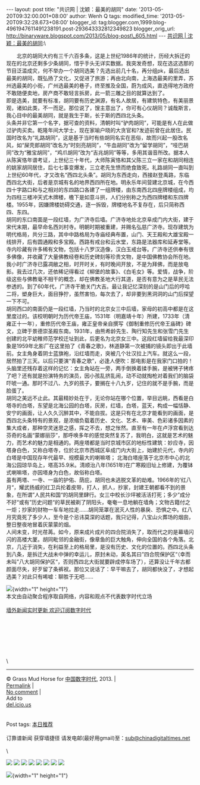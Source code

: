 --- layout: post title: "共识网 | 沈颖：最美的胡同" date:
'2013-05-20T09:32:00.001+08:00' author: Wenh Q tags: modified\_time:
'2013-05-20T09:32:28.673+08:00' blogger\_id:
tag:blogger.com,1999:blog-4961947611491238191.post-293643332812349823
blogger\_orig\_url:
http://binaryware.blogspot.com/2013/05/blog-post\_605.html --- [共识网 |
沈颖：最美的胡同](http://feedproxy.google.com/~r/chinagfwblog/~3/CAQHKm2ix-c/):\
<div>

　　北京的胡同大约有三千六百多条，这是上世纪1986年的统计，历经大拆迁的现在的北京还剩多少条胡同，惜乎手头无详实数据。我突发奇想，现在选这选那的节目泛滥成灾，何不举办一个胡同选美？先选出前几十名，再分组pk，最后选出最美的胡同，既弘扬了文化，又促进了旅游；再由北向南，上海选最美的里弄，苏州选最美的小街，广州选最美的巷子，终至推及全国，蔚为成风，直选得地方政府不敢随便卖地，房产商不敢轻言拆房，此一箭三雕之目的就算达到了。\
即是选美，就要有标准，胡同要有历史渊源，有名人故居，有建筑特色，有美丽景观，诸如此类，不一而足。那位说了，馊主意出了，你可有心仪胡同？诚哉斯言，我心目中的最美胡同，就是我生于斯，长于斯的西四北头条。\
头条并非它第一个名字，据可查的资料，清朝时叫“驴肉胡同”，可能是有人在此做过驴肉买卖。乾隆年间大学士，现在家喻户晓的大贪官和?发迹前曾在此居住。民国时改名为“礼路胡同”，这是基于当时有些胡同名实在恶俗，故而兴起一股改名风，如“屎壳郎胡同”改名为“时刻亮胡同”，“牛血胡同”改为“留学胡同”，“哑巴胡同”改为“雅宝胡同”，“鸡爪胡同”改为“吉兆胡同”等等，多用其谐音所改。据本人从陈寅恪年谱考证，上世纪三十年代，大师陈寅恪和其父陈三立一家在和胡同相连的姚家胡同居住，后七七事变爆发，三立老先生愤而绝食致死。礼路胡同一直叫到上世纪60年代，才又改名“西四北头条”。胡同为东西走向，西接赵登禹路，东临西四北大街，后者是京城有名的地界西四所在地。明永乐年间营建北京城，在今西四十字路口和与之相对的东四路口各建了一组牌楼，由东南西北四座牌楼组成，均为四柱三楼冲天式木牌楼，檐下是如意斗拱，人们分别称之为西四牌楼和东四牌楼。1955年，因嫌牌楼妨碍交通，逐一拆毁，牌楼地名不复存在，后只简称西四、东四。\
胡同的东口南面是一段红墙，为广济寺后墙。广济寺地处北京阜成门内大街，建于宋代末期，最早命名西刘村寺。明朝时期被重建，并赐名弘慈广济寺。现存建筑为明代格局，共分三路，其中中路格局为寺庙经典布置，山门、天王殿和大雄宝殿一线排开，后有圆通殿和多宝殿。西路有戒台和云水堂，东路是法器库和延寿堂等。寺内珍藏有许多稀有文物，包括十八罗汉造像，汉白玉戒台等。广济寺还供奉有很多佛像，并收藏了大量佛教经卷和历史碑刻等珍贵文物，是中国佛教协会所在地。我小时广济寺已露凋敝之相，时开时关，有时晚间开放，不是为拜佛，而是放电影。我去过几次，还依稀记得看过《柳堡的故事》、《白毛女》等。爱情，战争，阶级这些与佛教毫不相干的概念，却在佛教圣地大行其道，是否有意为之是草民无法参透的。到了60年代，广济寺干脆关门大吉。最让我记忆深刻的是山门后的哼哈二将，塑身巨大，面目狰狞，虽然害怕，每次去了，却非要到黑洞洞的山门后探望一下不可。\
胡同西口的南面仍是一段红墙，乃当时的北京女三中后墙，家母的初高中都是在这里度过的。该校明朝时为历代帝王庙，1531年（明嘉靖十年）所建，1733年（清雍正十一年），重修历代帝王庙，雍正皇帝亲自撰写《御制重修历代帝王庙碑》碑文，立碑于景德崇圣殿东南。1931年，由熊希龄先生、陶行知先生和张雪门先生创建的北平幼稚师范学校迁址到此，后更名为北京女三中。这段红墙留给我最深印象是1959年北影厂在这里拍了《青春之歌》，林道静第一次被捕的镜头即出于此墙前。女主角身着阴士蓝旗袍，沿红墙而走，突被几个壮汉拉上汽车。就这么一段，居然拍了三天。以后只要演“青春之歌”，必逢人便吹：那电影是在我家门口拍的！头脑里还残存着这样的记忆：女主角站在一旁，两手倒换着揉手腕，是被铐子铐疼了吧？还有就是扮演特务的演员，因小孩乱挤乱闹，动不动就掏枪对着我们的脑袋吓唬一通。那时不过八、九岁的孩子，要搁在十八九岁，记住的就不是手腕，而是脸蛋了。\
胡同之美远不止此。其最精妙处在于，无论你站在哪个位置，举目远眺，西看是白塔寺的白塔，东望是北海公园的白塔，灰房，红墙，白塔，蓝天，构成一幅恬静、安宁的画面，让人久久沉醉其中，不能自拔。这是只有在北京才能看到的画面，是西四北头条特有的景观，是浓缩负载着历史、文化、艺术、审美、色彩诸多因素的集大成者，那种空灵迷思之感，挥之不去，想之怅然。直至有一年在卢浮宫看到达芬奇的名画“蒙娜丽莎”，那呼唤多年的感觉突然复苏了，我明白，这就是艺术的魅力，而艺术的魅力是相通的。两座塔都是当时京城市区的地标性建筑：妙应寺，因塔身白色，又称白塔寺，位於北京市西城区阜成门内大街上，始建於元代，寺内的白塔是中国现存年代最早、规模最大的喇嘛塔；
北海白塔座落于北京市中心的北海公园琼华岛上，塔高35.9米。清顺治八年(1651年)在广寒殿旧址上修建，为覆钵式喇嘛塔，亦因塔身为白色，故俗称白塔。\
虽有两塔、一寺、一庙的护佑、荫庇，胡同也未逃脱文革的劫难。1966年的‘红八月“，耀武扬威的红卫兵抡着皮带，打人，抓人，抄家，封建王朝都看不到的景象，在所谓”人民共和国“的胡同里肆行。女三中校长沙坪被活活打死；多少”成分不好“或有”历史问题“的草民被剃了阴阳头，奄奄一息地躺在墙角；文物古籍付之一炬；抄家的财物一车车地拉走……胡同笼罩在泯灭人性的暴戾、恐惧之中。红八月究竟死了多少人，至今是个忌讳莫深的话题，我只记得，八宝山火葬场的烟囱，整日整夜地冒着灰蒙蒙的烟。\
人间未变，时光荏苒。如今，原来成片成片的四合院消失了，取而代之的是幕墙闪闪的高楼大厦。胡同毗邻的金融街，像章鱼的巨大触角，伸向全国的各个角落。北京，几近于消失，在利益至上的格局里，是没有历史、文化的位置的。西四北头条到八条，是拆迁大战未中弹的幸运儿，原封未动，美名其曰”四合院保护区“（幸而未叫”八大胡同保护区“，否则西四北大街就要辟成停车场了），还算没让千年古都颜面尽失，好歹留了条裤衩。那位又说话了：早干嘛去了，胡同都快没了，才想起选美？对此只有唏嘘：聊胜于无吧……

</div>

![](http://pixel.quantserve.com/pixel/p-89EKCgBk8MZdE.gif){width="1"
height="1"}\
本文由自动聚合程序取自网络，内容和观点不代表数字时代立场\
\
[墙外新闻实时更新 欢迎订阅数字时代](http://eepurl.com/msuvD)\
\
\
\
\
\
\
\
\

------------------------------------------------------------------------

© Grass Mud Horse for
[中国数字时代](https://kexueshangwang.info/chinese), 2013. |\
[Permalink](https://kexueshangwang.info/chinese/2013/05/%e5%85%b1%e8%af%86%e7%bd%91-%e6%b2%88%e9%a2%96%ef%bc%9a%e6%9c%80%e7%be%8e%e7%9a%84%e8%83%a1%e5%90%8c/)
|\
[No
comment](https://kexueshangwang.info/chinese/2013/05/%e5%85%b1%e8%af%86%e7%bd%91-%e6%b2%88%e9%a2%96%ef%bc%9a%e6%9c%80%e7%be%8e%e7%9a%84%e8%83%a1%e5%90%8c/#comments)
|\
Add to\
[del.icio.us](http://del.icio.us/post?url=https://kexueshangwang.info/chinese/2013/05/%e5%85%b1%e8%af%86%e7%bd%91-%e6%b2%88%e9%a2%96%ef%bc%9a%e6%9c%80%e7%be%8e%e7%9a%84%e8%83%a1%e5%90%8c/&title=%E5%85%B1%E8%AF%86%E7%BD%91%20%7C%20%E6%B2%88%E9%A2%96%EF%BC%9A%E6%9C%80%E7%BE%8E%E7%9A%84%E8%83%A1%E5%90%8C)\
\
\
Post tags:
[本日推荐](https://kexueshangwang.info/chinese/tag/%e6%9c%ac%e6%97%a5%e6%8e%a8%e8%8d%90/?category=18271)\
\
订靠谱新闻 获穿墙捷径
请发电邮(最好用gmail)至：sub@chinadigitaltimes.net\
\
\
<div>

[![](http://feeds.feedburner.com/~ff/chinagfwblog?d=yIl2AUoC8zA)](http://feeds.feedburner.com/~ff/chinagfwblog?a=CAQHKm2ix-c:3-cYjnfR9oo:yIl2AUoC8zA)
[![](http://feeds.feedburner.com/~ff/chinagfwblog?i=CAQHKm2ix-c:3-cYjnfR9oo:-BTjWOF_DHI)](http://feeds.feedburner.com/~ff/chinagfwblog?a=CAQHKm2ix-c:3-cYjnfR9oo:-BTjWOF_DHI)
[![](http://feeds.feedburner.com/~ff/chinagfwblog?i=CAQHKm2ix-c:3-cYjnfR9oo:F7zBnMyn0Lo)](http://feeds.feedburner.com/~ff/chinagfwblog?a=CAQHKm2ix-c:3-cYjnfR9oo:F7zBnMyn0Lo)
[![](http://feeds.feedburner.com/~ff/chinagfwblog?i=CAQHKm2ix-c:3-cYjnfR9oo:V_sGLiPBpWU)](http://feeds.feedburner.com/~ff/chinagfwblog?a=CAQHKm2ix-c:3-cYjnfR9oo:V_sGLiPBpWU)
[![](http://feeds.feedburner.com/~ff/chinagfwblog?d=qj6IDK7rITs)](http://feeds.feedburner.com/~ff/chinagfwblog?a=CAQHKm2ix-c:3-cYjnfR9oo:qj6IDK7rITs)
[![](http://feeds.feedburner.com/~ff/chinagfwblog?d=l6gmwiTKsz0)](http://feeds.feedburner.com/~ff/chinagfwblog?a=CAQHKm2ix-c:3-cYjnfR9oo:l6gmwiTKsz0)
[![](http://feeds.feedburner.com/~ff/chinagfwblog?i=CAQHKm2ix-c:3-cYjnfR9oo:gIN9vFwOqvQ)](http://feeds.feedburner.com/~ff/chinagfwblog?a=CAQHKm2ix-c:3-cYjnfR9oo:gIN9vFwOqvQ)
[![](http://feeds.feedburner.com/~ff/chinagfwblog?d=TzevzKxY174)](http://feeds.feedburner.com/~ff/chinagfwblog?a=CAQHKm2ix-c:3-cYjnfR9oo:TzevzKxY174)

</div>

![](http://feeds.feedburner.com/~r/chinagfwblog/~4/CAQHKm2ix-c){width="1"
height="1"}
